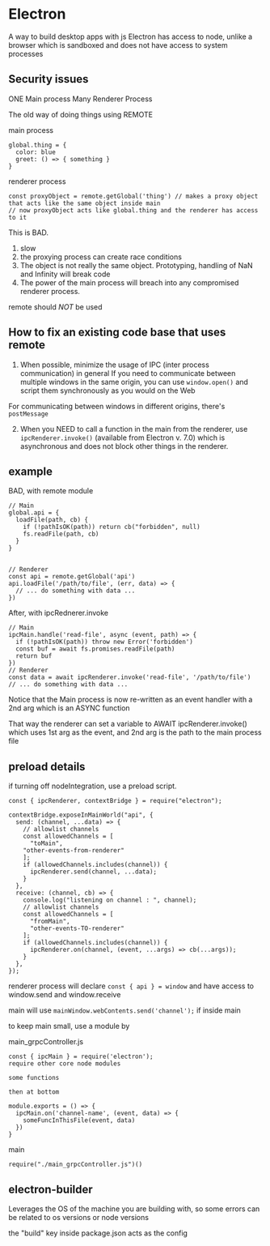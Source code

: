 # Electron

A way to build desktop apps with js
Electron has access to node, unlike a browser which is sandboxed and does not have access to system processes

## Security issues

ONE Main process
Many Renderer Process

The old way of doing things using REMOTE

main process

```
global.thing = {
  color: blue
  greet: () => { something }
}

```

renderer process

```
const proxyObject = remote.getGlobal('thing') // makes a proxy object that acts like the same object inside main
// now proxyObject acts like global.thing and the renderer has access to it
```

This is BAD.

1. slow
2. the proxying process can create race conditions
3. The object is not really the same object. Prototyping, handling of NaN and Infinity will break code
4. The power of the main process will breach into any compromised renderer process.

remote should <em>NOT</em> be used

## How to fix an existing code base that uses remote

1. When possible, minimize the usage of IPC (inter process communication) in general
   If you need to communicate between multiple windows in the same origin, you can use `window.open()` and script them synchronously as you would on the Web

For communicating between windows in different origins, there's `postMessage`

2. When you NEED to call a function in the main from the renderer, use `ipcRenderer.invoke()` (available from Electron v. 7.0) which is asynchronous and does not block other things in the renderer.

## example

BAD, with remote module

```
// Main
global.api = {
  loadFile(path, cb) {
    if (!pathIsOK(path)) return cb("forbidden", null)
    fs.readFile(path, cb)
  }
}


// Renderer
const api = remote.getGlobal('api')
api.loadFile('/path/to/file', (err, data) => {
  // ... do something with data ...
})
```

After, with ipcRednerer.invoke

```
// Main
ipcMain.handle('read-file', async (event, path) => {
  if (!pathIsOK(path)) throw new Error('forbidden')
  const buf = await fs.promises.readFile(path)
  return buf
})
// Renderer
const data = await ipcRenderer.invoke('read-file', '/path/to/file')
// ... do something with data ...
```

Notice that the Main process is now re-written as an event handler with a 2nd arg which is an ASYNC function

That way the renderer can set a variable to AWAIT ipcRenderer.invoke() which uses 1st arg as the event, and 2nd arg is the path to the main process file

## preload details

if turning off nodeIntegration, use a preload script.

```
const { ipcRenderer, contextBridge } = require("electron");

contextBridge.exposeInMainWorld("api", {
  send: (channel, ...data) => {
    // allowlist channels
    const allowedChannels = [
      "toMain",
    "other-events-from-renderer"
    ];
    if (allowedChannels.includes(channel)) {
      ipcRenderer.send(channel, ...data);
    }
  },
  receive: (channel, cb) => {
    console.log("listening on channel : ", channel);
    // allowlist channels
    const allowedChannels = [
      "fromMain",
      "other-events-TO-renderer"
    ];
    if (allowedChannels.includes(channel)) {
      ipcRenderer.on(channel, (event, ...args) => cb(...args));
    }
  },
});
```

renderer process will declare `const { api } = window`
and have access to window.send and window.receive

main will use `mainWindow.webContents.send('channel');` if inside main

to keep main small, use a module by

main_grpcController.js

```
const { ipcMain } = require('electron');
require other core node modules

some functions

then at bottom

module.exports = () => {
  ipcMain.on('channel-name', (event, data) => {
    someFuncInThisFile(event, data)
  })
}

```

main

```
require("./main_grpcController.js")()
```

## electron-builder

Leverages the OS of the machine you are building with, so some errors can be related to os versions or node versions

the "build" key inside package.json acts as the config
